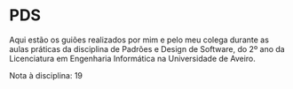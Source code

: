 # PDS
Aqui estão os guiões realizados por mim e pelo meu colega durante as aulas práticas da disciplina de Padrões e Design de Software, do 2º ano da Licenciatura em Engenharia Informática na Universidade de Aveiro.

Nota à disciplina: 19
